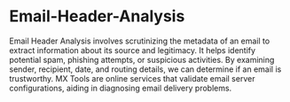 # Email-Header-Analysis

Email Header Analysis involves scrutinizing the metadata of an email to extract information about its source and legitimacy. It helps identify potential spam, phishing attempts,
or suspicious activities. By examining sender, recipient, date, and routing details, we can determine if an email is trustworthy. MX Tools are online services that validate email
server configurations, aiding in diagnosing email delivery problems.
